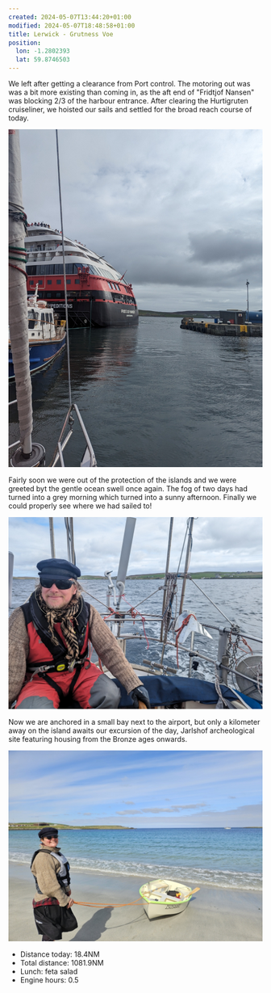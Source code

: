 ```yaml
---
created: 2024-05-07T13:44:20+01:00
modified: 2024-05-07T18:48:58+01:00
title: Lerwick - Grutness Voe
position:
  lon: -1.2802393
  lat: 59.8746503
---
```


We left after getting a clearance from Port control. The motoring out was was a bit more existing than coming in, as the aft end of "Fridtjof Nansen" was blocking 2/3 of the harbour entrance. After clearing the Hurtigruten cruiseliner, we hoisted our sails and settled for the broad reach course of today.

![Image](../2024/4002cd41aed471b76a0fd54cecdab4d1.jpg) 

Fairly soon we were out of the protection of the islands and we were greeted byt the gentle ocean swell once again. The fog of two days had turned into a grey morning which turned into a sunny afternoon. Finally we could properly see where we had sailed to!

![Image](../2024/2f985f6ef8cfec66be7349117a474e29.jpg) 

Now we are anchored in a small bay next to the airport, but only a kilometer away on the island awaits our excursion of the day, Jarlshof archeological site featuring housing from the Bronze ages onwards.

![Image](../2024/d6a73cf1606657d5140a023474fe5501.jpg) 

* Distance today: 18.4NM
* Total distance: 1081.9NM
* Lunch: feta salad
* Engine hours: 0.5
